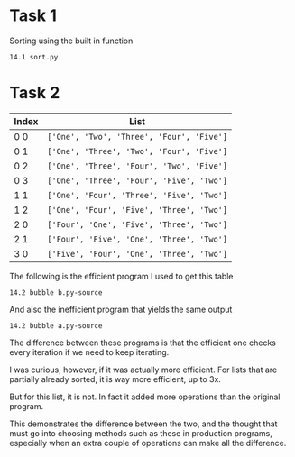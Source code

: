 # Task 1

Sorting using the built in function

`14.1 sort.py`

# Task 2

| Index | List                                      |
| ----- | ----------------------------------------- |
| 0 0   | `['One', 'Two', 'Three', 'Four', 'Five']` |
| 0 1   | `['One', 'Three', 'Two', 'Four', 'Five']` |
| 0 2   | `['One', 'Three', 'Four', 'Two', 'Five']` |
| 0 3   | `['One', 'Three', 'Four', 'Five', 'Two']` |
| 1 1   | `['One', 'Four', 'Three', 'Five', 'Two']` |
| 1 2   | `['One', 'Four', 'Five', 'Three', 'Two']` |
| 2 0   | `['Four', 'One', 'Five', 'Three', 'Two']` |
| 2 1   | `['Four', 'Five', 'One', 'Three', 'Two']` |
| 3 0   | `['Five', 'Four', 'One', 'Three', 'Two']` |

The following is the efficient program I used to get this table

`14.2 bubble b.py-source`

And also the inefficient program that yields the same output

`14.2 bubble a.py-source`

The difference between these programs is that the efficient one checks every iteration if we need to keep iterating.

I was curious, however, if it was actually more efficient. For lists that are partially already sorted, it is way more efficient, up to 3x.

But for this list, it is not.
In fact it added more operations than the original program.

This demonstrates the difference between the two, and the thought that must go into choosing methods such as these in production programs, especially when an extra couple of operations can make all the difference.
